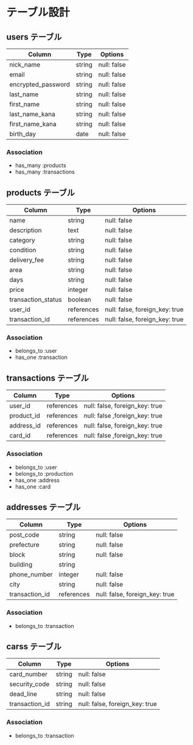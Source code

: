 # テーブル設計

## users テーブル

| Column             | Type     | Options     |
| ---------------    | -------- | ----------- |
| nick_name          | string   | null: false |
| email              | string   | null: false |
| encrypted_password | string   | null: false |
| last_name          | string   | null: false |
| first_name         | string   | null: false |
| last_name_kana     | string   | null: false |
| first_name_kana    | string   | null: false |
| birth_day          | date     | null: false |

### Association

- has_many :products
- has_many :transactions

## products テーブル

| Column            | Type       | Options                        |
| ----------------- | ---------- | ------------------------------ |
| name              | string     | null: false                    |
| description       | text       | null: false                    |
| category          | string     | null: false                    |
| condition         | string     | null: false                    |
| delivery_fee      | string     | null: false                    |
| area              | string     | null: false                    |
| days              | string     | null: false                    |
| price             | integer    | null: false                    |
| transaction_status| boolean    | null: false                    |
| user_id           | references | null: false, foreign_key: true |
| transaction_id    | references | null: false, foreign_key: true |

### Association

- belongs_to :user
- has_one :transaction

## transactions テーブル

| Column         | Type         | Options                        |
| -------------- | ------------ | ------------------------------ |
| user_id        | references   | null: false, foreign_key: true |
| product_id     | references   | null: false ,foreign_key: true |
| address_id     | references   | null: false, foreign_key: true |
| card_id        | references   | null: false ,foreign_key: true |

### Association

- belongs_to :user
- belongs_to :production
- has_one :address
- has_one :card

## addresses テーブル

| Column          | Type         | Options                        |
| --------------- | ------------ | ------------------------------ |
| post_code       | string       | null: false                    |
| prefecture      | string       | null: false                    |
| block           | string       | null: false                    |
| building        | string       |                                |
| phone_number    | integer      | null: false                    |
| city            | string       | null: false                    |
| transaction_id  | references   | null: false, foreign_key: true |

### Association

- belongs_to :transaction

## carss テーブル

| Column             | Type         | Options                        |
| ------------------ | ------------ | ------------------------------ |
| card_number        | string       | null: false                    |
| security_code      | string       | null: false                    |
| dead_line          | string       | null: false                    |
| transaction_id     | string       | null: false, foreign_key: true |

### Association

- belongs_to :transaction
